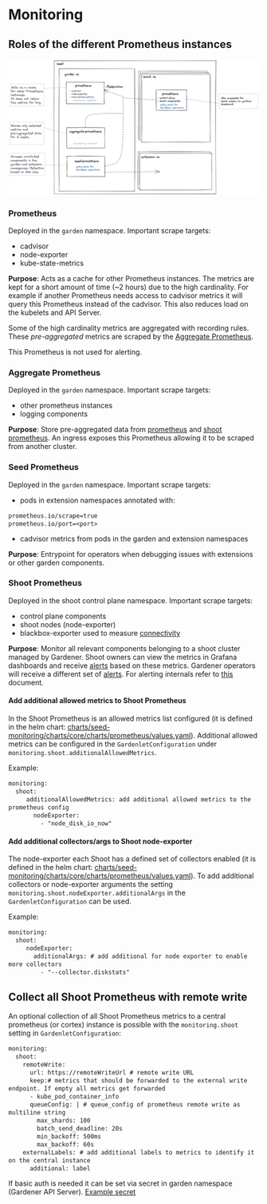 # Monitoring

## Roles of the different Prometheus instances

![monitoring](./images/monitoring.png)

### Prometheus

Deployed in the `garden` namespace. Important scrape targets:

- cadvisor
- node-exporter
- kube-state-metrics

**Purpose**: Acts as a cache for other Prometheus instances. The metrics are kept for a short amount of time (~2 hours) due to the high cardinality. For example if another Prometheus needs access to cadvisor metrics it will query this Prometheus instead of the cadvisor. This also reduces load on the kubelets and API Server.

Some of the high cardinality metrics are aggregated with recording rules. These _pre-aggregated_ metrics are scraped by the [Aggregate Prometheus](#aggregate-prometheus).

This Prometheus is not used for alerting.

### Aggregate Prometheus

Deployed in the `garden` namespace. Important scrape targets:

- other prometheus instances
- logging components

**Purpose**: Store pre-aggregated data from [prometheus](#prometheus) and [shoot prometheus](#shoot-prometheus). An ingress exposes this Prometheus allowing it to be scraped from another cluster.

### Seed Prometheus

Deployed in the `garden` namespace. Important scrape targets:

- pods in extension namespaces annotated with:
```
prometheus.io/scrape=true
prometheus.io/port=<port>
```
- cadvisor metrics from pods in the garden and extension namespaces

**Purpose**: Entrypoint for operators when debugging issues with extensions or other garden components.

### Shoot Prometheus

Deployed in the shoot control plane namespace. Important scrape targets:

- control plane components
- shoot nodes (node-exporter)
- blackbox-exporter used to measure [connectivity](connectivity.md)

**Purpose**: Monitor all relevant components belonging to a shoot cluster managed by Gardener. Shoot owners can view the metrics in Grafana dashboards and receive [alerts](user_alerts.md) based on these metrics. Gardener operators will receive a different set of [alerts](operator_alerts.md). For alerting internals refer to [this](alerting.md) document.

#### Add additional allowed metrics to Shoot Prometheus

In the Shoot Prometheus is an allowed metrics list configured (it is defined in the helm chart: [charts/seed-monitoring/charts/core/charts/prometheus/values.yaml](../../charts/seed-monitoring/charts/core/charts/prometheus/values.yaml)). Additional allowed metrics can be configured in the `GardenletConfiguration` under `monitoring.shoot.additionalAllowedMetrics`. 

Example:
```
monitoring:
  shoot:
     additionalAllowedMetrics: add additional allowed metrics to the prometheus config
       nodeExporter:
         - "node_disk_io_now"
```

#### Add additional collectors/args to Shoot node-exporter

The node-exporter each Shoot has a defined set of collectors enabled (it is defined in the helm chart: [charts/seed-monitoring/charts/core/charts/prometheus/values.yaml](../../charts/shoot-core/components/charts/monitoring/values.yaml)). To add additional collectors or node-exporter arguments the setting `monitoring.shoot.nodeExporter.additionalArgs` in the `GardenletConfiguration` can be used.

Example:
```
monitoring:
  shoot:
     nodeExporter:
       additionalArgs: # add additional for node exporter to enable more collectors
         - "--collector.diskstats"
```

## Collect all Shoot Prometheus with remote write

An optional collection of all Shoot Prometheus metrics to a central prometheus (or cortex) instance is possible with the `monitoring.shoot` setting in `GardenletConfiguration`:
```
monitoring:
  shoot:
    remoteWrite:
      url: https://remoteWriteUrl # remote write URL
      keep:# metrics that should be forwarded to the external write endpoint. If empty all metrics get forwarded
      - kube_pod_container_info
      queueConfig: | # queue_config of prometheus remote write as multiline string
        max_shards: 100
        batch_send_deadline: 20s
        min_backoff: 500ms
        max_backoff: 60s
    externalLabels: # add additional labels to metrics to identify it on the central instance
      additional: label
```

If basic auth is needed it can be set via secret in garden namespace (Gardener API Server). [Example secret](../../example/10-secret-remote-write.yaml)